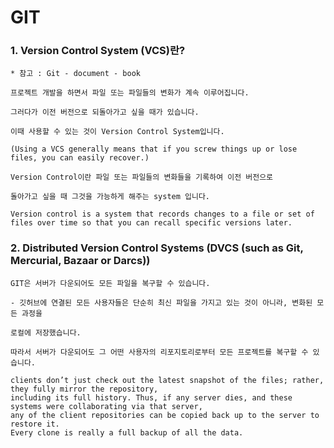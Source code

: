 # GIT 


### 1. Version Control System (VCS)란?

    * 참고 : Git - document - book

    프로젝트 개발을 하면서 파일 또는 파일들의 변화가 계속 이루어집니다.
    
    그러다가 이전 버전으로 되돌아가고 싶을 때가 있습니다.
    
    이때 사용할 수 있는 것이 Version Control System입니다. 
    
    (Using a VCS generally means that if you screw things up or lose files, you can easily recover.)
    
    Version Control이란 파일 또는 파일들의 변화들을 기록하여 이전 버전으로 
    
    돌아가고 싶을 때 그것을 가능하게 해주는 system 입니다. 
    
    Version control is a system that records changes to a file or set of files over time so that you can recall specific versions later. 

### 2. Distributed Version Control Systems (DVCS (such as Git, Mercurial, Bazaar or Darcs))

    GIT은 서버가 다운되어도 모든 파일을 복구할 수 있습니다.
    
    - 깃허브에 연결된 모든 사용자들은 단순히 최신 파일을 가지고 있는 것이 아니라, 변화된 모든 과정을
    
    로컬에 저장했습니다.
    
    따라서 서버가 다운되어도 그 어떤 사용자의 리포지토리로부터 모든 프로젝트를 복구할 수 있습니다.
    
    clients don’t just check out the latest snapshot of the files; rather, they fully mirror the repository, 
    including its full history. Thus, if any server dies, and these systems were collaborating via that server, 
    any of the client repositories can be copied back up to the server to restore it. 
    Every clone is really a full backup of all the data.
